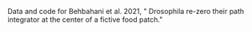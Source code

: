 Data and code for Behbahani et al. 2021, " Drosophila re-zero their path integrator at the center of a fictive food patch."
